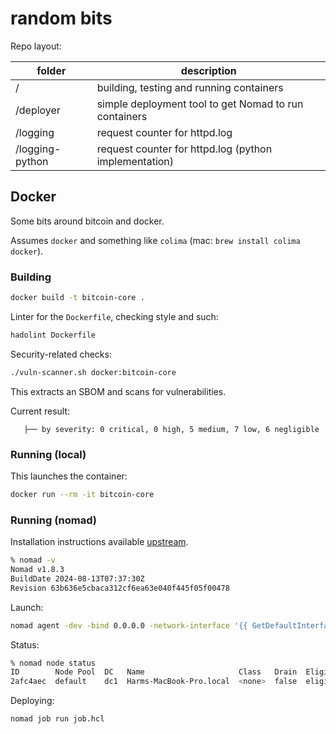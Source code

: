 # random bits

Repo layout:

| folder          | description                                           |
|-----------------|-------------------------------------------------------|
| /               | building, testing and running containers              |
| /deployer       | simple deployment tool to get Nomad to run containers |
| /logging        | request counter for httpd.log                         |
| /logging-python | request counter for httpd.log (python implementation) |

## Docker

Some bits around bitcoin and docker.

Assumes `docker` and something like `colima` (mac: `brew install colima docker`).

### Building

```bash
docker build -t bitcoin-core .
```

Linter for the `Dockerfile`, checking style and such:

```bash
hadolint Dockerfile
```

Security-related checks:

```bash
./vuln-scanner.sh docker:bitcoin-core
```

This extracts an SBOM and scans for vulnerabilities.

Current result:

```
   ├── by severity: 0 critical, 0 high, 5 medium, 7 low, 6 negligible
```

### Running (local)

This launches the container:

```bash
docker run --rm -it bitcoin-core
```

### Running (nomad)

Installation instructions available [upstream](https://developer.hashicorp.com/nomad/tutorials/get-started/gs-install).

```bash
% nomad -v
Nomad v1.8.3
BuildDate 2024-08-13T07:37:30Z
Revision 63b636e5cbaca312cf6ea63e040f445f05f00478
```

Launch:

```bash
nomad agent -dev -bind 0.0.0.0 -network-interface '{{ GetDefaultInterfaces | attr "name" }}'
```

Status:

```bash
% nomad node status
ID        Node Pool  DC   Name                     Class   Drain  Eligibility  Status
2afc4aec  default    dc1  Harms-MacBook-Pro.local  <none>  false  eligible     ready
```

Deploying:

```bash
nomad job run job.hcl
```


